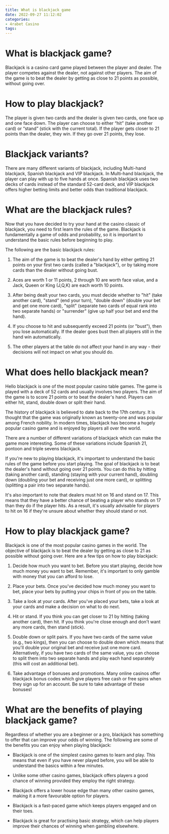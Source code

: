 ```yaml
---
title: What is blackjack game
date: 2022-09-27 11:12:02
categories:
- 4rabet Casino
tags:
---
```



#  What is blackjack game?

Blackjack is a casino card game played between the player and dealer. The player competes against the dealer, not against other players. The aim of the game is to beat the dealer by getting as close to 21 points as possible, without going over.

# How to play blackjack?

The player is given two cards and the dealer is given two cards, one face up and one face down. The player can choose to either “hit” (take another card) or “stand” (stick with the current total). If the player gets closer to 21 points than the dealer, they win. If they go over 21 points, they lose.

# Blackjack variants?

There are many different variants of blackjack, including Multi-hand blackjack, Spanish blackjack and VIP blackjack. In Multi-hand blackjack, the player can play with up to five hands at once. Spanish blackjack uses two decks of cards instead of the standard 52-card deck, and VIP blackjack offers higher betting limits and better odds than traditional blackjack.

#  What are the blackjack rules?

Now that you have decided to try your hand at the casino classic of blackjack, you need to first learn the rules of the game. Blackjack is fundamentally a game of odds and probability, so it is important to understand the basic rules before beginning to play.

The following are the basic blackjack rules:

1) The aim of the game is to beat the dealer's hand by either getting 21 points on your first two cards (called a "blackjack"), or by taking more cards than the dealer without going bust.

2) Aces are worth 1 or 11 points, 2 through 10 are worth face value, and a Jack, Queen or King (J,Q,K) are each worth 10 points.

3) After being dealt your two cards, you must decide whether to "hit" (take another card), "stand" (end your turn), "double down" (double your bet and get one more card), "split" (separate two cards of equal rank into two separate hands) or "surrender" (give up half your bet and end the hand).

4) If you choose to hit and subsequently exceed 21 points (or "bust"), then you lose automatically. If the dealer goes bust then all players still in the hand win automatically.

5) The other players at the table do not affect your hand in any way - their decisions will not impact on what you should do.

#  What does hello blackjack mean?

Hello blackjack is one of the most popular casino table games. The game is played with a deck of 52 cards and usually involves two players. The aim of the game is to score 21 points or to beat the dealer's hand. Players can either hit, stand, double down or split their hand.

The history of blackjack is believed to date back to the 17th century. It is thought that the game was originally known as twenty-one and was popular among French nobility. In modern times, blackjack has become a hugely popular casino game and is enjoyed by players all over the world.

There are a number of different variations of blackjack which can make the game more interesting. Some of these variations include Spanish 21, pontoon and triple sevens blackjack.

If you're new to playing blackjack, it's important to understand the basic rules of the game before you start playing. The goal of blackjack is to beat the dealer's hand without going over 21 points. You can do this by hitting (taking another card), standing (staying with your current hand), doubling down (doubling your bet and receiving just one more card), or splitting (splitting a pair into two separate hands).

It's also important to note that dealers must hit on 16 and stand on 17. This means that they have a better chance of beating a player who stands on 17 than they do if the player hits. As a result, it's usually advisable for players to hit on 16 if they're unsure about whether they should stand or not.

#  How to play blackjack game?

Blackjack is one of the most popular casino games in the world. The objective of blackjack is to beat the dealer by getting as close to 21 as possible without going over. Here are a few tips on how to play blackjack:

1. Decide how much you want to bet. Before you start playing, decide how much money you want to bet. Remember, it's important to only gamble with money that you can afford to lose.

2. Place your bets. Once you've decided how much money you want to bet, place your bets by putting your chips in front of you on the table.

3. Take a look at your cards. After you've placed your bets, take a look at your cards and make a decision on what to do next.

4. Hit or stand. If you think you can get closer to 21 by hitting (taking another card), then hit. If you think you're close enough and don't want any more cards, then stand (stick).

5. Double down or split pairs. If you have two cards of the same value (e.g., two kings), then you can choose to double down which means that you'll double your original bet and receive just one more card. Alternatively, if you have two cards of the same value, you can choose to split them into two separate hands and play each hand separately (this will cost an additional bet).

6. Take advantage of bonuses and promotions. Many online casinos offer blackjack bonus codes which give players free cash or free spins when they sign up for an account. Be sure to take advantage of these bonuses!

#  What are the benefits of playing blackjack game?

Regardless of whether you are a beginner or a pro, blackjack has something to offer that can improve your odds of winning. The following are some of the benefits you can enjoy when playing blackjack:

* Blackjack is one of the simplest casino games to learn and play. This means that even if you have never played before, you will be able to understand the basics within a few minutes.

* Unlike some other casino games, blackjack offers players a good chance of winning provided they employ the right strategy.

* Blackjack offers a lower house edge than many other casino games, making it a more favourable option for players.

* Blackjack is a fast-paced game which keeps players engaged and on their toes.

* Blackjack is great for practising basic strategy, which can help players improve their chances of winning when gambling elsewhere.